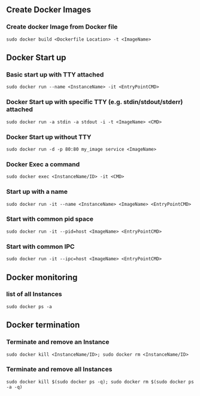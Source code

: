 ## Create Docker Images
### Create docker Image from Docker file
`sudo docker build <Dockerfile Location> -t <ImageName>`

## Docker Start up
### Basic start up with TTY attached
`sudo docker run --name <InstanceName> -it <EntryPointCMD>`
### Docker Start up with specific TTY (e.g. stdin/stdout/stderr) attached
`sudo docker run -a stdin -a stdout -i -t <ImageName> <CMD>`
### Docker Start up without TTY
`sudo docker run -d -p 80:80 my_image service <ImageName>`
### Docker Exec a command
`sudo docker exec <InstanceName/ID> -it <CMD>`
### Start up with a name
`sudo docker run -it --name <InstanceName> <ImageName> <EntryPointCMD>`

### Start with common pid space
`sudo docker run -it --pid=host <ImageName> <EntryPointCMD>`
### Start with common IPC
`sudo docker run -it --ipc=host <ImageName> <EntryPointCMD>`

## Docker monitoring
### list of all Instances
`sudo docker ps -a`

## Docker termination
### Terminate and remove an Instance
`sudo docker kill <InstanceName/ID>; sudo docker rm <InstanceName/ID>`
### Terminate and remove all Instances
`sudo docker kill $(sudo docker ps -q); sudo docker rm $(sudo docker ps -a -q)`
